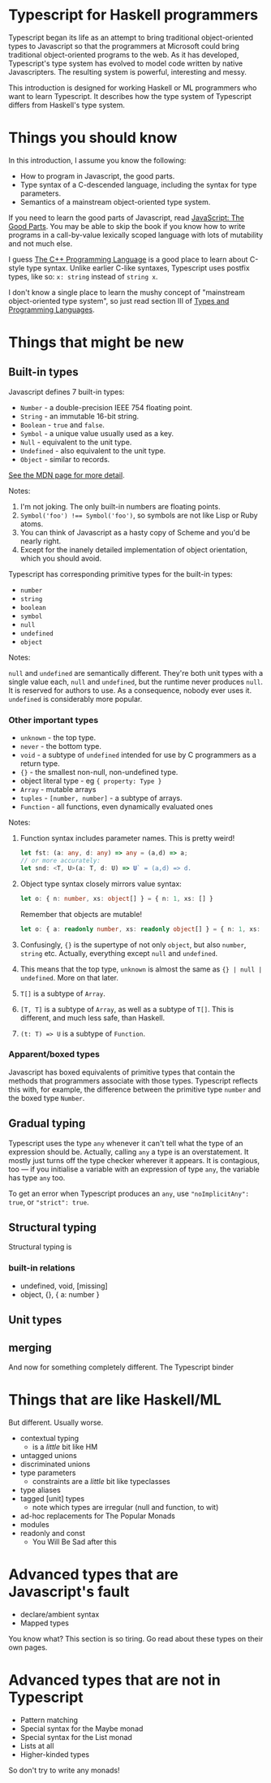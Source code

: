 # Typescript for Haskell programmers

Typescript began its life as an attempt to bring traditional object-oriented types
to Javascript so that the programmers at Microsoft could bring
traditional object-oriented programs to the web. As it has developed, Typescript's type
system has evolved to model code written by native Javascripters. The
resulting system is powerful, interesting and messy.

This introduction is designed for working Haskell or ML programmers
who want to learn Typescript. It describes how the type system of
Typescript differs from Haskell's type system.

# Things you should know

In this introduction, I assume you know the following:

- How to program in Javascript, the good parts.
- Type syntax of a C-descended language, including the syntax for type parameters.
- Semantics of a mainstream object-oriented type system.

If you need to learn the good parts of Javascript, read
[JavaScript: The Good Parts](http://shop.oreilly.com/product/9780596517748.do).
You may be able to skip the book if you know how to write programs in
a call-by-value lexically scoped language with lots of mutability and
not much else.

I guess
[The C++ Programming Language](http://www.stroustrup.com/4th.html) is
a good place to learn about C-style type syntax. Unlike earlier C-like
syntaxes, Typescript uses postfix types, like so: `x: string` instead
of `string x`.

I don't know a single place to learn the mushy concept of "mainstream
object-oriented type system", so just read section III of
[Types and Programming Languages](https://www.cis.upenn.edu/~bcpierce/tapl/).

# Things that might be new

## Built-in types

Javascript defines 7 built-in types:

* `Number` - a double-precision IEEE 754 floating point.
* `String` - an immutable 16-bit string.
* `Boolean` - `true` and `false`.
* `Symbol` - a unique value usually used as a key.
* `Null` - equivalent to the unit type.
* `Undefined` - also equivalent to the unit type.
* `Object` - similar to records.

[See the MDN page for more detail](https://developer.mozilla.org/en-US/docs/Web/JavaScript/Data_structures).

Notes:

1. I'm not joking. The only built-in numbers are floating points.
2. `Symbol('foo') !== Symbol('foo')`, so symbols are not like Lisp or Ruby atoms.
3. You can think of Javascript as a hasty copy of Scheme and you'd be nearly right.
4. Except for the inanely detailed implementation of object orientation, which you should avoid.

Typescript has corresponding primitive types for the built-in types:

* `number`
* `string`
* `boolean`
* `symbol`
* `null`
* `undefined`
* `object`

Notes:

`null` and `undefined` are semantically different. They're both
unit types with a single value each, `null` and `undefined`, but the
runtime never produces `null`. It is reserved for authors to use. As a
consequence, nobody ever uses it. `undefined` is considerably more
popular.

### Other important types

* `unknown` - the top type.
* `never` - the bottom type.
* `void` - a subtype of `undefined` intended for use by C programmers as a return type.
* `{}` - the smallest non-null, non-undefined type.
* object literal type - eg `{ property: Type }`
* `Array` - mutable arrays
* `tuples` - `[number, number]` - a subtype of arrays.
* `Function` - all functions, even dynamically evaluated ones

Notes:

1. Function syntax includes parameter names. This is pretty weird!

    ```ts
    let fst: (a: any, d: any) => any = (a,d) => a;
    // or more accurately:
    let snd: <T, U>(a: T, d: U) => U` = (a,d) => d.
    ```

2. Object type syntax closely mirrors value syntax:

    ```ts
    let o: { n: number, xs: object[] } = { n: 1, xs: [] }
    ```

    Remember that objects are mutable!

    ```ts
    let o: { a: readonly number, xs: readonly object[] } = { n: 1, xs: [] }
    ```

3. Confusingly, `{}` is the supertype of not only `object`, but also
`number`, `string` etc. Actually, everything except `null` and
`undefined`.
4. This means that the top type, `unknown` is almost the same as
`{} | null | undefined`. More on that later.
5. `T[]` is a subtype of `Array`.
6. `[T, T]` is a subtype of `Array`, as well as a subtype of `T[]`. This is different, and much less safe, than Haskell.
7. `(t: T) => U` is a subtype of `Function`.

### Apparent/boxed types

Javascript has boxed equivalents of primitive types that contain the methods that programmers associate with those types. Typescript reflects this with, for example, the difference between the primitive type `number` and the boxed type `Number`.

## Gradual typing

Typescript uses the type `any` whenever it can't tell what the type of an expression should be. Actually, calling `any` a type is an overstatement. It mostly just turns off the type checker wherever it appears. It is contagious, too &mdash; if you initialise a variable with an expression of type `any`, the variable has type `any` too.

To get an error when Typescript produces an `any`, use `"noImplicitAny": true`, or `"strict": true`.

## Structural typing

Structural typing is 

### built-in relations

* undefined, void, [missing]
* object, {}, { a: number }

## Unit types
## merging

And now for something completely different.
The Typescript binder

# Things that are like Haskell/ML

But different. Usually worse. 

- contextual typing
  - is a *little* bit like HM
- untagged unions
- discriminated unions
- type parameters
  - constraints are a *little* bit like typeclasses
- type aliases
- tagged [unit] types
  - note which types are irregular (null and function, to wit)
- ad-hoc replacements for The Popular Monads
- modules
- readonly and const
  - You Will Be Sad after this

# Advanced types that are Javascript's fault

- declare/ambient syntax
- Mapped types

You know what? This section is so tiring. Go read about these types on their own pages.

# Advanced types that are not in Typescript

- Pattern matching
- Special syntax for the Maybe monad
- Special syntax for the List monad
- Lists at all
- Higher-kinded types

So don't try to write any monads!
